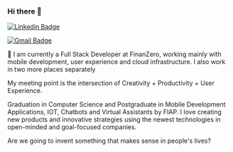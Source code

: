 ### Hi there 👋
[![Linkedin Badge](https://img.shields.io/badge/-Francisco%20Olvera-2867B2?style=flat-square&logo=Linkedin&logoColor=white&link=https://www.linkedin.com/in/francisco-olvera-relirk//)](https://www.linkedin.com/in/francisco-olvera-relirk/)

[![Gmail Badge](https://img.shields.io/badge/-olverajunior2014@gmail.com-c71610?style=flat-square&logo=Gmail&logoColor=white&link=mailto:olverajunior2014@gmail.com)](mailto:olverajunior2014@gmail.com)

🔭 I am currently a Full Stack Developer at FinanZero, working mainly with mobile development, user experience and cloud infrastructure. I also work in two more places separately

My meeting point is the intersection of Creativity + Productivity + User Experience.

Graduation in Computer Science and Postgraduate in Mobile Development Applications, IOT, Chatbots and Virtual Assistants by FIAP.
I love creating new products and innovative strategies using the newest technologies in open-minded and goal-focused companies.

Are we going to invent something that makes sense in people's lives?
